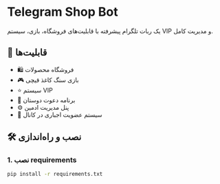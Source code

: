 # Telegram Shop Bot

یک ربات تلگرام پیشرفته با قابلیت‌های فروشگاه، بازی، سیستم VIP و مدیریت کامل.

## 🚀 قابلیت‌ها

- 🛍️ فروشگاه محصولات
- 🎮 بازی سنگ کاغذ قیچی  
- ⭐ سیستم VIP
- 👥 برنامه دعوت دوستان
- ⚙️ پنل مدیریت ادمین
- 📢 سیستم عضویت اجباری در کانال

## 🛠️ نصب و راه‌اندازی

### 1. نصب requirements
```bash
pip install -r requirements.txt
